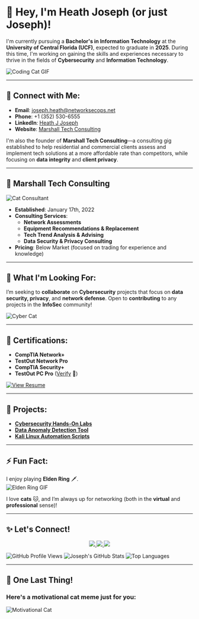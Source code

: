 # 👋 Hey, I'm Heath Joseph (or just **Joseph**)!  

I'm currently pursuing a **Bachelor's in Information Technology** at the **University of Central Florida (UCF)**, expected to graduate in **2025**. During this time, I'm working on gaining the skills and experiences necessary to thrive in the fields of **Cybersecurity** and **Information Technology**.

![Coding Cat GIF](https://media.giphy.com/media/JIX9t2j0ZTN9S/giphy.gif)

---

## 🔗 Connect with Me:
- **Email**: [joseph.heath@networksecops.net](mailto:joseph.heath@networksecops.net)
- **Phone**: +1 (352) 530-6555
- **LinkedIn**: [Heath J Joseph](https://www.linkedin.com/in/heath-j-joseph-86b439242)  
- **Website**: [Marshall Tech Consulting](https://josephswebsite5.godaddysites.com)  

I'm also the founder of **Marshall Tech Consulting**—a consulting gig established to help residential and commercial clients assess and implement tech solutions at a more affordable rate than competitors, while focusing on **data integrity** and **client privacy**.

---

## 🏢 **Marshall Tech Consulting**
![Cat Consultant](https://media.giphy.com/media/5i7umUqAOYYEw/giphy.gif)

- **Established**: January 17th, 2022  
- **Consulting Services**:  
  - **Network Assessments**  
  - **Equipment Recommendations & Replacement**  
  - **Tech Trend Analysis & Advising**  
  - **Data Security & Privacy Consulting**  
- **Pricing**: Below Market (focused on trading for experience and knowledge)

---

## 💞️ What I'm Looking For:
I’m seeking to **collaborate** on **Cybersecurity** projects that focus on **data security, privacy**, and **network defense**. Open to **contributing** to any projects in the **InfoSec** community!

![Cyber Cat](https://media.giphy.com/media/1BXa2alBjrCXC/giphy.gif)

---

## 📄 Certifications:
- **CompTIA Network+**
- **TestOut Network Pro**
- **CompTIA Security+**
- **TestOut PC Pro** ([Verify](https://certification.testout.com/verifycert/6-1C6-V5HA28) 🔗)

[![View Resume](https://img.shields.io/badge/View-My_Resume-informational?style=for-the-badge&logo=github)](https://github.com/baowulf-hunter20/baowulf-hunter20/blob/f02c960e3a2d154fb12d0ead2f848ca8d6010297/Joseph's%20Resume%20-%20May%202024-1.pdf)

---

## 🌟 Projects:
- [**Cybersecurity Hands-On Labs**](#)  
- [**Data Anomaly Detection Tool**](#)  
- [**Kali Linux Automation Scripts**](#)

---

## ⚡ Fun Fact:
I enjoy playing **Elden Ring** 🗡️.  
![Elden Ring GIF](https://media.giphy.com/media/cbPZqLTl9JEQMiPWQY/giphy.gif)

I love **cats** 🐱, and I’m always up for networking (both in the **virtual** and **professional** sense)!

---

## ✨ Let's Connect!
<p align="center">
  <a href="mailto:joseph.heath@networksecops.net">
    <img src="https://img.shields.io/badge/Email-0078D4?style=for-the-badge&logo=gmail&logoColor=white" />
  </a>
  <a href="https://www.linkedin.com/in/heath-j-joseph-86b439242/">
    <img src="https://img.shields.io/badge/LinkedIn-0A66C2?style=for-the-badge&logo=linkedin&logoColor=white" />
  </a>
  <a href="https://github.com/heath-joseph">
    <img src="https://img.shields.io/badge/GitHub-181717?style=for-the-badge&logo=github&logoColor=white" />
  </a>
</p>

![GitHub Profile Views](https://komarev.com/ghpvc/?username=baowulf-hunter20&style=flat-square&color=brightgreen)
![Joseph's GitHub Stats](https://github-readme-stats.vercel.app/api?username=baowulf-hunter20&show_icons=true&theme=radical)
![Top Languages](https://github-readme-stats.vercel.app/api/top-langs/?username=baowulf-hunter20&layout=compact&theme=radical)

---

## 🐾 One Last Thing!
### Here's a motivational cat meme just for you:
![Motivational Cat](https://media.giphy.com/media/v6aOjy0Qo1fIA/giphy.gif)
